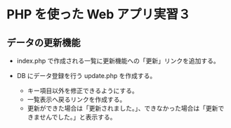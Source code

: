 # PHP を使った Web アプリ実習３

## データの更新機能

* index.php で作成される一覧に更新機能への「更新」リンクを追加する。

* DB にデータ登録を行う update.php を作成する。
  * キー項目以外を修正できるようにする。
  * 一覧表示へ戻るリンクを作成する。
  * 更新ができた場合は「更新されました。」、できなかった場合は「更新できませんでした。」と表示する。
  